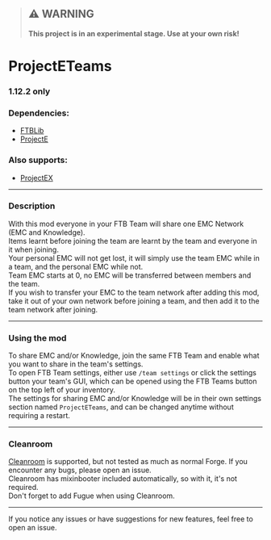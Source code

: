 > ## ⚠️ **WARNING**
> 
> **This project is in an experimental stage. Use at your own risk!**

# ProjectETeams

### **1.12.2 only**
### Dependencies: 
- [FTBLib](https://www.curseforge.com/minecraft/mc-mods/ftb-library-legacy-forge)
- [ProjectE](https://www.curseforge.com/minecraft/mc-mods/projecte)
### Also supports:
- [ProjectEX](https://www.curseforge.com/minecraft/mc-mods/projectex)

-----

### Description
With this mod everyone in your FTB Team will share one EMC Network (EMC and Knowledge). <br>
Items learnt before joining the team are learnt by the team and everyone in it when joining. <br>
Your personal EMC will not get lost, it will simply use the team EMC while in a team, and the personal EMC while not. <br>
Team EMC starts at 0, no EMC will be transferred between members and the team. <br>
If you wish to transfer your EMC to the team network after adding this mod, take it out of your own network before joining a team, and then add it to the team network after joining.

-----

### Using the mod
To share EMC and/or Knowledge, join the same FTB Team and enable what you want to share in the team's settings. <br>
To open FTB Team settings, either use `/team settings` or click the settings button your team's GUI, which can be opened using the FTB Teams button on the top left of your inventory. <br>
The settings for sharing EMC and/or Knowledge will be in their own settings section named `ProjectETeams`, and can be changed anytime without requiring a restart.

-----

### Cleanroom
[Cleanroom](https://github.com/CleanroomMC/Cleanroom) is supported, but not tested as much as normal Forge. If you encounter any bugs, please open an issue. <br>
Cleanroom has mixinbooter included automatically, so with it, it's not required. <br>
Don't forget to add Fugue when using Cleanroom. <br>

-----

If you notice any issues or have suggestions for new features, feel free to open an issue.
